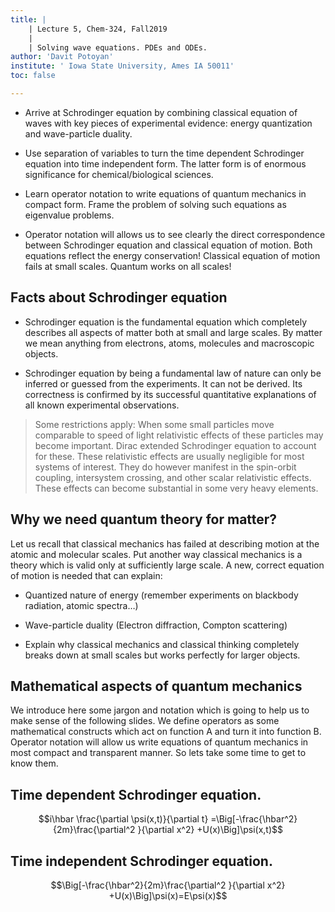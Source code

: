 ```yaml
---
title: |
    | Lecture 5, Chem-324, Fall2019
	|
    | Solving wave equations. PDEs and ODEs.
author: 'Davit Potoyan'
institute: ' Iowa State University, Ames IA 50011'
toc: false

---
```



- Arrive at Schrodinger equation by combining classical equation of waves with key pieces of experimental evidence: energy quantization and wave-particle duality.

- Use separation of variables to turn the time dependent Schrodinger equation into time independent form. The latter form is of enormous significance for chemical/biological sciences. 

- Learn operator notation to write equations of quantum mechanics in compact form. Frame the problem of solving such equations as eigenvalue problems.

- Operator notation will allows us to see clearly the direct correspondence between Schrodinger equation and classical equation of motion. Both equations reflect the energy conservation! Classical equation of motion fails at small scales. Quantum works on all scales! 


## Facts about Schrodinger equation

- Schrodinger equation is the fundamental equation which completely describes all aspects of matter both at small and large scales. By matter we mean anything from electrons, atoms, molecules and macroscopic objects.

- Schrodinger equation by being a fundamental law of nature can only be inferred or guessed from the experiments. It can not be derived. Its correctness is confirmed by its successful quantitative explanations of all known experimental observations.

> Some restrictions apply: When some small particles move comparable to speed of light relativistic effects of these particles may become important. Dirac extended Schrodinger equation to account for these. These relativistic effects are usually negligible for most systems of interest. They do however manifest in the spin-orbit coupling, intersystem crossing, and other scalar relativistic effects. These effects can become substantial in some very heavy elements.


## Why we need quantum theory for matter?

Let us recall that classical mechanics has failed at describing motion at the atomic and molecular scales. Put another way classical mechanics is a theory which is valid only at sufficiently large scale. A new, correct equation of motion is needed that can explain:

- Quantized nature of energy (remember experiments on blackbody radiation, atomic spectra…)

- Wave-particle duality (Electron diffraction, Compton scattering)

- Explain why classical mechanics and classical thinking completely breaks down at small scales but works perfectly for larger objects. 

## Mathematical aspects of quantum mechanics

We introduce here some jargon and notation which is going to help us to make sense of the following slides. We define operators as some mathematical constructs which act on function A and turn it into function B. Operator notation will allow us write equations of quantum mechanics in most compact and transparent manner. So lets take some time to get to know them.



## Time dependent Schrodinger equation.

$$i\hbar \frac{\partial \psi(x,t)}{\partial t} =\Big[-\frac{\hbar^2}{2m}\frac{\partial^2 }{\partial x^2} +U(x)\Big]\psi(x,t)$$


## Time independent Schrodinger equation. 

$$\Big[-\frac{\hbar^2}{2m}\frac{\partial^2 }{\partial x^2} +U(x)\Big]\psi(x)=E\psi(x)$$